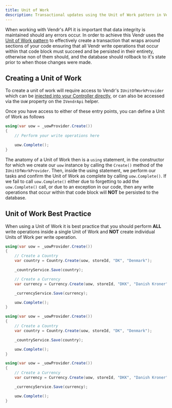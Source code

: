 ```yaml
---
title: Unit of Work
description: Transactional updates using the Unit of Work pattern in Vendr, the eCommerce solution for Umbraco v8+
---
```


When working with Vendr's API it is important that data integrity is maintained should any errors occur. In order to achieve this Vendr uses the [Unit of Work pattern](https://www.martinfowler.com/eaaCatalog/unitOfWork.html) to effectively create a transaction that wraps around sections of your code ensuring that all Vendr write operations that occur within that code block must succeed and be persisted in their entirety, otherwise non of them should, and the database should rollback to it's state prior to when those changes were made. 

## Creating a Unit of Work

To create a unit of work will require access to Vendr's `IUnitOfWorkProvider` which can be [injected into your Controller directly](../dependency-injection/), or can also be accessed via the `UoW` property on the `IVendrApi` helper.

Once you have access to either of these entry points, you can define a Unit of Work as follows

````csharp
using(var uow = _uowProvider.Create()) 
{
    // Perform your write operations here

    uow.Complete();
}

````

The anatomy of a Unit of Work then is a `using` statement, in the constructor for which we create our `uow` instance by calling the `Create()` method of the `IUnitOfWorkProvider`. Then, inside the using statement, we perform our tasks and confirm the Unit of Work as complete by calling `uow.Complete()`. If we fail to call `uow.Complete()` either due to forgetting to add the `uow.Complete()` call, or due to an exception in our code, then any write operations that occur within that code block will **NOT** be persisted to the database.

## Unit of Work Best Practice

When using a Unit of Work it is best practice that you should perform **ALL** write operations inside a single Unit of Work and **NOT** create individual Units of Work per write operation.

<tip type="good" heading="Perform all write operations in a single Unit of Work"></tip>

```csharp
using(var uow = _uowProvider.Create()) 
{
    // Create a Country
    var country = Country.Create(uow, storeId, "DK", "Denmark");

    _countryService.Save(country);

    // Create a Currency
    var currency = Currency.Create(uow, storeId, "DKK", "Danish Kroner", "da-DK");

    _currencyService.Save(currency);

    uow.Complete();
}
```

<tip type="bad" heading="Don't create a Unit of Work per write operation"></tip>

```csharp
using(var uow = _uowProvider.Create()) 
{
    // Create a Country
    var country = Country.Create(uow, storeId, "DK", "Denmark");

    _countryService.Save(country);

    uow.Complete();
}

using(var uow = _uowProvider.Create()) 
{
    // Create a Currency
    var currency = Currency.Create(uow, storeId, "DKK", "Danish Kroner", "da-DK");

    _currencyService.Save(currency);

    uow.Complete();
}
```